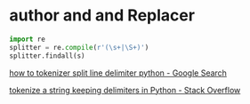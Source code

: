 # author and and Replacer

```python
import re
splitter = re.compile(r'(\s+|\S+)')
splitter.findall(s)
```

[how to tokenizer split line delimiter python - Google Search](https://www.google.com/search?q=how+to+tokenizer+split+line+delimiter+python&oq=how+to+tokenizer+split+line+delimiter+python&gs_lcrp=EgZjaHJvbWUyCwgAEEUYChg5GKABMgkIARAhGAoYoAHSAQkxNDY1NGowajeoAgCwAgA&sourceid=chrome&ie=UTF-8)

[tokenize a string keeping delimiters in Python - Stack Overflow](https://stackoverflow.com/questions/1820336/tokenize-a-string-keeping-delimiters-in-python)
